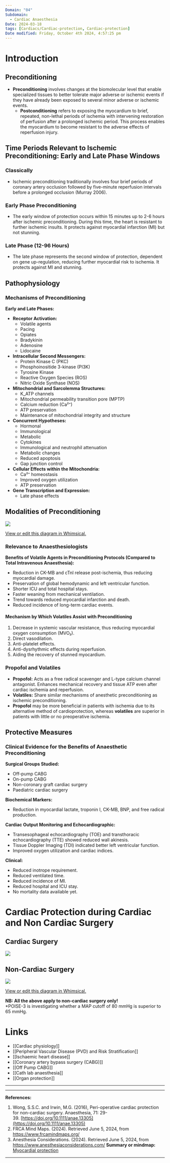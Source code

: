 ```yaml
---
Domain: "04"
Subdomain:
  - Cardiac Anaesthesia
Date: 2024-03-18
tags: [Cardiacs/Cardiac-protection, Cardiac-protection]
Date modified: Friday, October 4th 2024, 4:57:25 pm
---
```


# Introduction

## Preconditioning
- **Preconditioning** involves changes at the biomolecular level that enable specialized tissues to better tolerate major adverse or ischemic events if they have already been exposed to several minor adverse or ischemic events.
	- **Postconditioning** refers to exposing the myocardium to brief, repeated, non-lethal periods of ischemia with intervening restoration of perfusion after a prolonged ischemic period. This process enables the myocardium to become resistant to the adverse effects of reperfusion injury.
## Time Periods Relevant to Ischemic Preconditioning: Early and Late Phase Windows

### Classically
- Ischemic preconditioning traditionally involves four brief periods of coronary artery occlusion followed by five-minute reperfusion intervals before a prolonged occlusion (Murray 2006).

### Early Phase Preconditioning
- The early window of protection occurs within 15 minutes up to 2-6 hours after ischemic preconditioning. During this time, the heart is resistant to further ischemic insults. It protects against myocardial infarction (MI) but not stunning.

### Late Phase (12-96 Hours)
- The late phase represents the second window of protection, dependent on gene up-regulation, reducing further myocardial risk to ischemia. It protects against MI and stunning.

## Pathophysiology

### Mechanisms of Preconditioning

**Early and Late Phases:**

- **Receptor Activation:**
  - Volatile agents
  - Pacing
  - Opiates
  - Bradykinin
  - Adenosine
  - Lidocaine
- **Intracellular Second Messengers:**
  - Protein Kinase C (PKC)
  - Phosphoinositide 3-kinase (PI3K)
  - Tyrosine Kinase
  - Reactive Oxygen Species (ROS)
  - Nitric Oxide Synthase (NOS)
- **Mitochondrial and Sarcolemma Structures:**
  - K_ATP channels
  - Mitochondrial permeability transition pore (MPTP)
  - Calcium reduction (Ca²⁺)
  - ATP preservation
  - Maintenance of mitochondrial integrity and structure
- **Concurrent Hypotheses:**
  - Hormonal
  - Immunological
  - Metabolic
  - Cytokines
  - Immunological and neutrophil attenuation
  - Metabolic changes
  - Reduced apoptosis
  - Gap junction control
- **Cellular Effects within the Mitochondria:**
  - Ca²⁺ homeostasis
  - Improved oxygen utilization
  - ATP preservation
- **Gene Transcription and Expression:**
  - Late phase effects

## Modalities of Preconditioning

![](Pasted%20image%2020240701172018.png)

[View or edit this diagram in Whimsical.](https://whimsical.com/modalities-of-preconditioning-9r4DTpQidYWXSbz9Cm2DvZ?ref=chatgpt)

### Relevance to Anaesthesiologists

**Benefits of Volatile Agents in Preconditioning Protocols (Compared to Total Intravenous Anaesthesia):**
- Reduction in CK-MB and cTnI release post-ischemia, thus reducing myocardial damage.
- Preservation of global hemodynamic and left ventricular function.
- Shorter ICU and total hospital stays.
- Faster weaning from mechanical ventilation.
- Trend towards reduced myocardial infarction and death.
- Reduced incidence of long-term cardiac events.

#### Mechanism by Which Volatiles Assist with Preconditioning
1. Decrease in systemic vascular resistance, thus reducing myocardial oxygen consumption (MVO₂).
2. Direct vasodilation.
3. Anti-platelet effects.
4. Anti-dysrhythmic effects during reperfusion.
5. Aiding the recovery of stunned myocardium.

### Propofol and Volatiles
- **Propofol:** Acts as a free radical scavenger and L-type calcium channel antagonist. Enhances mechanical recovery and tissue ATP even after cardiac ischemia and reperfusion.
- **Volatiles:** Share similar mechanisms of anesthetic preconditioning as ischemic preconditioning.
- **Propofol** may be more beneficial in patients with ischemia due to its alternative method of cardioprotection, whereas **volatiles** are superior in patients with little or no preoperative ischemia.

## Protective Measures

### Clinical Evidence for the Benefits of Anaesthetic Preconditioning

**Surgical Groups Studied:**
- Off-pump CABG
- On-pump CABG
- Non-coronary graft cardiac surgery
- Paediatric cardiac surgery

**Biochemical Markers:**
- Reduction in myocardial lactate, troponin I, CK-MB, BNP, and free radical production.

**Cardiac Output Monitoring and Echocardiographic:**
- Transesophageal echocardiography (TOE) and transthoracic echocardiography (TTE) showed reduced wall akinesis.
- Tissue Doppler Imaging (TDI) indicated better left ventricular function.
- Improved oxygen utilization and cardiac indices.

**Clinical:**
- Reduced inotrope requirement.
- Reduced ventilated time.
- Reduced incidence of MI.
- Reduced hospital and ICU stay.
- No mortality data available yet.
# Cardiac Protection during Cardiac and Non Cardiac Surgery

## Cardiac Surgery

![](Pasted%20image%2020240616212723.png)

## Non-Cardiac Surgery

![](Pasted%20image%2020240701172035.png)

[View or edit this diagram in Whimsical.](https://whimsical.com/myocardial-protection-during-non-cardiac-surgery-2wF3M7TDTdQfv525WLdCUv?ref=chatgpt)

**NB: All the above apply to non-cardiac surgery only!**  
*POISE-3 is investigating whether a MAP cutoff of 80 mmHg is superior to 65 mmHg.

# Links
- [[Cardiac physiology]]
- [[Peripheral Vascular Disease (PVD) and Risk Stratification]]
- [[Ischaemic heart disease]]
- [[Coronary artery bypass surgery (CABG)]]
- [[Off Pump CABG]]
- [[Cath lab anaesthesia]]
- [[Organ protection]]

---

---
**References:**

1. Wong, S.S.C. and Irwin, M.G. (2016), Peri-operative cardiac protection for non-cardiac surgery. Anaesthesia, 71: 29-39. [https://doi.org/10.1111/anae.13305](https://doi.org/10.1111/anae.13305)
2. FRCA Mind Maps. (2024). Retrieved June 5, 2024, from https://www.frcamindmaps.org/
3. Anesthesia Considerations. (2024). Retrieved June 5, 2024, from https://www.anesthesiaconsiderations.com/
**Summary or mindmap:**
[Myocardial protection](https://frcamindmaps.org/mindmaps/misc/periopmyocardialprotection/periopmyocardialprotection.html)

---------------------------------------------------------------------------------------------

